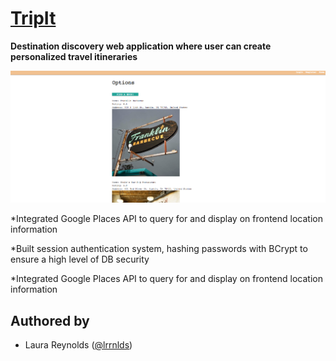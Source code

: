 # [TripIt](http://planyourtrip87.herokuapp.com/)

**Destination discovery web application where user can create personalized travel itineraries**

![TripIt Snapshot](/public/tripit.png)

*Integrated Google Places API to query for and display on frontend location information

*Built session authentication system, hashing passwords with BCrypt to ensure a high level of DB security

*Integrated Google Places API to query for and display on frontend location information


## Authored by

* Laura Reynolds ([@lrrnlds](http://github.com/lrrnlds))

<!-- ## MVP functionalities

*


## App Usage Flow TBU

*  -->
